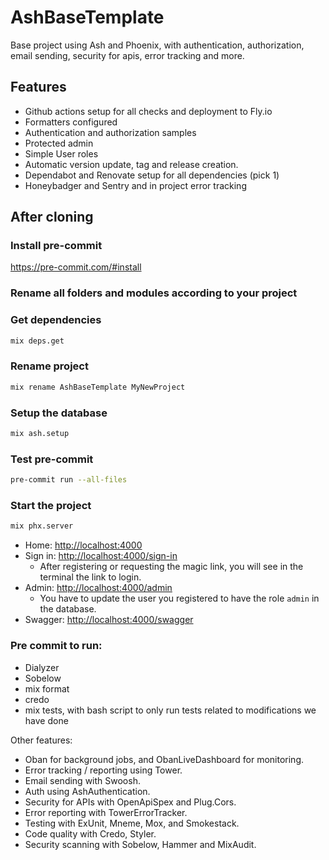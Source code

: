 # AshBaseTemplate

Base project using Ash and Phoenix, with authentication, authorization, email sending, security for apis, error tracking and more.

## Features

- Github actions setup for all checks and deployment to Fly.io
- Formatters configured
- Authentication and authorization samples
- Protected admin
- Simple User roles
- Automatic version update, tag and release creation.
- Dependabot and Renovate setup for all dependencies (pick 1)
- Honeybadger and Sentry and in project error tracking

## After cloning

### Install pre-commit

<https://pre-commit.com/#install>

### Rename all folders and modules according to your project

### Get dependencies

```bash
mix deps.get
```

### Rename project

```bash
mix rename AshBaseTemplate MyNewProject
```

### Setup the database

```bash
mix ash.setup
```

### Test pre-commit

```bash
pre-commit run --all-files
```

### Start the project

```bash
mix phx.server
```

- Home: <http://localhost:4000>
- Sign in: <http://localhost:4000/sign-in>
  - After registering or requesting the magic link, you will see in the terminal the link to login.
- Admin: <http://localhost:4000/admin>
  - You have to update the user you registered to have the role `admin` in the database.
- Swagger: <http://localhost:4000/swagger>

### Pre commit to run:

- Dialyzer
- Sobelow
- mix format
- credo
- mix tests, with bash script to only run tests related to modifications we have done

Other features:

- Oban for background jobs, and ObanLiveDashboard for monitoring.
- Error tracking / reporting using Tower.
- Email sending with Swoosh.
- Auth using AshAuthentication.
- Security for APIs with OpenApiSpex and Plug.Cors.
- Error reporting with TowerErrorTracker.
- Testing with ExUnit, Mneme, Mox, and Smokestack.
- Code quality with Credo, Styler.
- Security scanning with Sobelow, Hammer and MixAudit.
